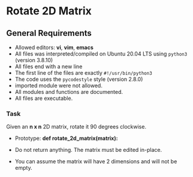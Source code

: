 # Rotate 2D Matrix


## General Requirements
- Allowed editors: **vi**, **vim**, **emacs**
- All files was interpreted/compiled on Ubuntu 20.04 LTS using ``python3`` (version 3.8.10)
- All files end with a new line
- The first line of the files are exactly ``#!/usr/bin/python3``
- The code uses the ``pycodestyle`` style (version 2.8.0)
- imported module were not allowed.
- All modules and functions are documented.
- All files are executable.

### Task
Given an **n x n** 2D matrix, rotate it 90 degrees clockwise.

- Prototype: **def rotate_2d_matrix(matrix):**

- Do not return anything. The matrix must be edited in-place.

- You can assume the matrix will have 2 dimensions and will not be empty.